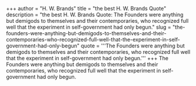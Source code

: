 +++
author = "H. W. Brands"
title = "the best H. W. Brands Quote"
description = "the best H. W. Brands Quote: The Founders were anything but demigods to themselves and their contemporaries, who recognized full well that the experiment in self-government had only begun."
slug = "the-founders-were-anything-but-demigods-to-themselves-and-their-contemporaries-who-recognized-full-well-that-the-experiment-in-self-government-had-only-begun"
quote = '''The Founders were anything but demigods to themselves and their contemporaries, who recognized full well that the experiment in self-government had only begun.'''
+++
The Founders were anything but demigods to themselves and their contemporaries, who recognized full well that the experiment in self-government had only begun.
